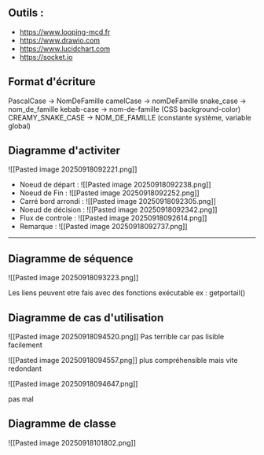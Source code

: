 

## Outils :
- https://www.looping-mcd.fr
- https://www.drawio.com
- https://www.lucidchart.com
- https://socket.io
## Format d'écriture
PascalCase -> NomDeFamille
camelCase -> nomDeFamille
snake_case ->  nom_de_famille
kebab-case -> nom-de-famille (CSS background-color)
CREAMY_SNAKE_CASE -> NOM_DE_FAMILLE (constante système, variable global)

## Diagramme d'activiter


![[Pasted image 20250918092221.png]]

- Noeud de départ : ![[Pasted image 20250918092238.png]]
- Noeud de Fin : ![[Pasted image 20250918092252.png]]
- Carré bord arrondi :  ![[Pasted image 20250918092305.png]]
- Noeud de décision : ![[Pasted image 20250918092342.png]]
- Flux de controle : ![[Pasted image 20250918092614.png]]
- Remarque : ![[Pasted image 20250918092737.png]]

---

## Diagramme de séquence 

![[Pasted image 20250918093223.png]]

Les liens peuvent etre fais avec des fonctions exécutable ex : getportail()



## Diagramme de cas d'utilisation

![[Pasted image 20250918094520.png]]
Pas terrible car pas lisible facilement

![[Pasted image 20250918094557.png]]
plus compréhensible mais vite redondant 

![[Pasted image 20250918094647.png]]


pas mal



## Diagramme de classe

![[Pasted image 20250918101802.png]]

